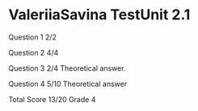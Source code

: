 # ValeriiaSavina TestUnit 2.1

Question 1  2/2

Question 2  4/4

Question 3  2/4
            Theoretical answer.

Question 4  5/10
            Theoretical answer

Total Score 13/20 Grade 4

